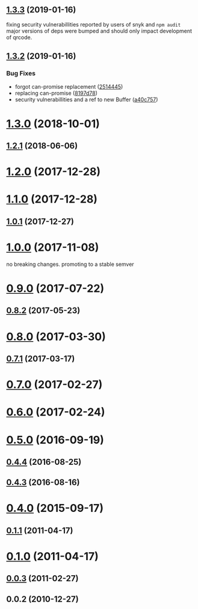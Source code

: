 ## [1.3.3](https://github.com/soldair/node-qrcode/compare/v1.3.2...v1.3.3) (2019-01-16)

fixing security vulnerabillities reported by users of snyk and `npm audit` major
versions of deps were bumped and should only impact development of qrcode.

## [1.3.2](https://github.com/soldair/node-qrcode/compare/v1.3.0...v1.3.2) (2019-01-16)

### Bug Fixes

- forgot can-promise replacement ([2514445](https://github.com/soldair/node-qrcode/commit/2514445))
- replacing can-promise ([8197d78](https://github.com/soldair/node-qrcode/commit/8197d78))
- security vulnerabillities and a ref to new Buffer ([a40c757](https://github.com/soldair/node-qrcode/commit/a40c757))

# [1.3.0](https://github.com/soldair/node-qrcode/compare/v1.2.1...v1.3.0) (2018-10-01)

## [1.2.1](https://github.com/soldair/node-qrcode/compare/v1.2.0...v1.2.1) (2018-06-06)

# [1.2.0](https://github.com/soldair/node-qrcode/compare/v1.1.0...v1.2.0) (2017-12-28)

# [1.1.0](https://github.com/soldair/node-qrcode/compare/v1.0.1...v1.1.0) (2017-12-28)

## [1.0.1](https://github.com/soldair/node-qrcode/compare/v1.0.0...v1.0.1) (2017-12-27)

# [1.0.0](https://github.com/soldair/node-qrcode/compare/v0.9.0...v1.0.0) (2017-11-08)

no breaking changes. promoting to a stable semver

# [0.9.0](https://github.com/soldair/node-qrcode/compare/v0.8.2...v0.9.0) (2017-07-22)

## [0.8.2](https://github.com/soldair/node-qrcode/compare/v0.8.0...v0.8.2) (2017-05-23)

# [0.8.0](https://github.com/soldair/node-qrcode/compare/v0.7.1...v0.8.0) (2017-03-30)

## [0.7.1](https://github.com/soldair/node-qrcode/compare/v0.7.0...v0.7.1) (2017-03-17)

# [0.7.0](https://github.com/soldair/node-qrcode/compare/v0.6.0...v0.7.0) (2017-02-27)

# [0.6.0](https://github.com/soldair/node-qrcode/compare/v0.5.0...v0.6.0) (2017-02-24)

# [0.5.0](https://github.com/soldair/node-qrcode/compare/v0.4.4...v0.5.0) (2016-09-19)

## [0.4.4](https://github.com/soldair/node-qrcode/compare/v0.4.3...v0.4.4) (2016-08-25)

## [0.4.3](https://github.com/soldair/node-qrcode/compare/v0.4.0...v0.4.3) (2016-08-16)

# [0.4.0](https://github.com/soldair/node-qrcode/compare/0.2.10...v0.4.0) (2015-09-17)

## [0.1.1](https://github.com/soldair/node-qrcode/compare/v0.1.0...v0.1.1) (2011-04-17)

# [0.1.0](https://github.com/soldair/node-qrcode/compare/0.0.3...v0.1.0) (2011-04-17)

## [0.0.3](https://github.com/soldair/node-qrcode/compare/0.0.2...0.0.3) (2011-02-27)

## 0.0.2 (2010-12-27)
